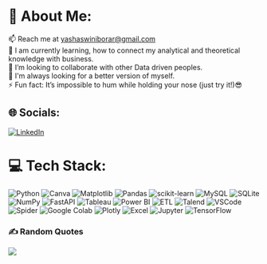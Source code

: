 # 💫 About Me:
📫 Reach me at yashaswiniborar@gmail.com<br>🌱 I am currently learning, how to connect my analytical and theoretical knowledge with business.<br>🤝 I’m looking to collaborate with other Data driven peoples.<br>🧐 I'm always looking for a better version of myself.<br>⚡ Fun fact:  It’s impossible to hum while holding your nose (just try it!)😎


## 🌐 Socials:
[![LinkedIn](https://img.shields.io/badge/LinkedIn-%230077B5.svg?logo=linkedin&logoColor=white)](https://linkedin.com/in/yashaswinib27) 

# 💻 Tech Stack:
![Python](https://img.shields.io/badge/python-3670A0?style=for-the-badge&logo=python&logoColor=ffdd54) 
![Canva](https://img.shields.io/badge/Canva-%2300C4CC.svg?style=for-the-badge&logo=Canva&logoColor=white) 
![Matplotlib](https://img.shields.io/badge/Matplotlib-%23ffffff.svg?style=for-the-badge&logo=Matplotlib&logoColor=black) 
![Pandas](https://img.shields.io/badge/pandas-%23150458.svg?style=for-the-badge&logo=pandas&logoColor=white) 
![scikit-learn](https://img.shields.io/badge/scikit--learn-%23F7931E.svg?style=for-the-badge&logo=scikit-learn&logoColor=white) 
![MySQL](https://img.shields.io/badge/mysql-%2300000f.svg?style=for-the-badge&logo=mysql&logoColor=white) 
![SQLite](https://img.shields.io/badge/sqlite-%2307405e.svg?style=for-the-badge&logo=sqlite&logoColor=white) 
![NumPy](https://img.shields.io/badge/numpy-%23013243.svg?style=for-the-badge&logo=numpy&logoColor=white) 
![FastAPI](https://img.shields.io/badge/FastAPI-005571?style=for-the-badge&logo=fastapi) 
![Tableau](https://img.shields.io/badge/Tableau-%23FF6F61.svg?style=for-the-badge&logo=Tableau&logoColor=white) 
![Power BI](https://img.shields.io/badge/Power%20BI-%230078D4.svg?style=for-the-badge&logo=Power%20BI&logoColor=white) 
![ETL](https://img.shields.io/badge/ETL-%23000000.svg?style=for-the-badge) 
![Talend](https://img.shields.io/badge/Talend-%2300558D.svg?style=for-the-badge&logo=Talend&logoColor=white) 
![VSCode](https://img.shields.io/badge/VSCode-007ACC?style=for-the-badge&logo=visual-studio-code&logoColor=white) 
![Spider](https://img.shields.io/badge/Spider-%234B8BBE.svg?style=for-the-badge) 
![Google Colab](https://img.shields.io/badge/Google%20Colab-%23F9AB00.svg?style=for-the-badge&logo=Google%20Colab&logoColor=white) 
![Plotly](https://img.shields.io/badge/Plotly-%2300cc96.svg?style=for-the-badge&logo=plotly&logoColor=white) 
![Excel](https://img.shields.io/badge/Excel-%23217346.svg?style=for-the-badge&logo=microsoft-excel&logoColor=white) 
![Jupyter](https://img.shields.io/badge/Jupyter-%23F37626.svg?style=for-the-badge&logo=Jupyter&logoColor=white) 
![TensorFlow](https://img.shields.io/badge/TensorFlow-%23FF6F61.svg?style=for-the-badge&logo=TensorFlow&logoColor=white)



### ✍️ Random Quotes
![](https://quotes-github-readme.vercel.app/api?type=horizontal&theme=radical)

